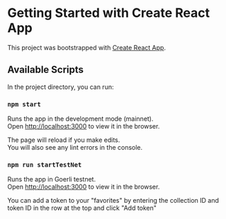 # Getting Started with Create React App

This project was bootstrapped with [Create React App](https://github.com/facebook/create-react-app).

## Available Scripts

In the project directory, you can run:

### `npm start`

Runs the app in the development mode (mainnet).\
Open [http://localhost:3000](http://localhost:3000) to view it in the browser.

The page will reload if you make edits.\
You will also see any lint errors in the console.


### `npm run startTestNet`

Runs the app in Goerli testnet.\
Open [http://localhost:3000](http://localhost:3000) to view it in the browser.

You can add a token to your "favorites" by entering the collection ID and token ID in the row at the top and click "Add token"


